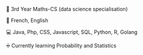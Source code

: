 
📓 3rd Year Maths-CS (data science specialisation)

🎤 French, English 

💻 Java, Php, CSS, Javascript, SQL, Python, R, Golang

➗ Currently learning Probability and Statistics


